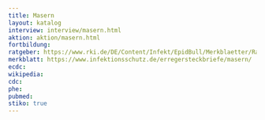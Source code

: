 ```yaml
---
title: Masern
layout: katalog
interview: interview/masern.html
aktion: aktion/masern.html
fortbildung:
ratgeber: https://www.rki.de/DE/Content/Infekt/EpidBull/Merkblaetter/Ratgeber_Masern.html
merkblatt: https://www.infektionsschutz.de/erregersteckbriefe/masern/
ecdc:
wikipedia:
cdc:
phe:
pubmed:
stiko: true
---
```

